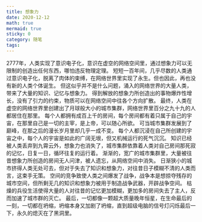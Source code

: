 ```yaml
---
title: 想象力
date: 2020-12-12
math: true
mermaid: true
sticky: 0
category: 随笔
tags:
---
```


2777年，人类实现了意识电子化，意识在虚空的网络空间里，通过想象力可以无限制的创造出任何东西，哪怕违反物理定理。
短短一百年间，几乎尽数的人类通过意识电子化，脱离了肉体的束缚，在网络世界里实现了永生。但也因此，再也没有新的人类个体诞生。
但这似乎并不是什么问题，涌入的网络世界的大量人类，带来了大量的知识、记忆与想象力。
得到解放的想象力所创造出的事物爆炸性增长，没有了引力的约束，物质可以在网络空间中往各个方向扩散。
最终，人类在虚空的网络世界里创建出了月球般大小的城市集群，网络世界里百分之九十九的人都居住在那里。
每个人都拥有成百上千的房间，每个房间都有着只属于自己的宇宙，在那里自己是一切的主宰，是上帝，可以随心所欲。
可当城市集群发展到了巅峰，在那之后的漫长岁月里却几乎一成不变。
每个人都沉浸在自己所创建的宇宙之中，每个人的宇宙是如此的广阔无垠，但又机械运行的死气沉沉。
知识已经被人类丢弃到九霄云外，想象力也消失了，城市集群依靠着人类对自己房间那死寂的记忆，日复一日，循环往复的运行着。
渐渐的，宽广的城市集群里，大量被往昔想象力所创造的房间无人问津，被人遗忘，从网络空间中消失。
日渐狭小的城市挤得人类无处可去，但对于失去了知识和想象力，对往昔日子模糊不清的人类而言，这束手无策。
空间的竞争致使人类之间爆发了战争，战争本是想掠夺残存的城市空间，但所剩无几的知识和想象力被用于制造战争武器，开辟战争空间。
枯燥的兵役生活使得大量的人对往昔的记忆更加模糊，更加多的房间失去了主人，反而加速了城市群的灭亡。
最后，一切都像一颗超大质量晚年恒星，在生命最后的一刻，一切都在坍缩，坍缩本身又加剧了坍缩，直到超级电脑的信号灯闪烁最后一下，永久的熄灭在了黑洞里。